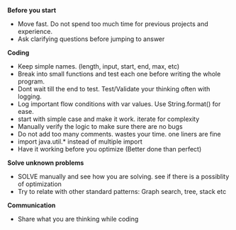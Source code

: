 


  **Before you start**
  
  * Move fast. Do not spend too much time for previous projects and experience.
  * Ask clarifying questions before jumping to answer


  **Coding**
  * Keep simple names. (length, input, start, end, max, etc)
  * Break into small functions and test each one before writing the whole program.
  * Dont wait till the end to test. Test/Validate your thinking often with logging.
  * Log important flow conditions with var values. Use String.format() for ease.
  * start with simple case and make it work. iterate for complexity
  * Manually verify the logic to make sure there are no bugs
  * Do not add too many comments. wastes your time. one liners are fine
  * import java.util.* instead of multiple import
  * Have it working before you optimize (Better done than perfect)
   
**Solve unknown problems**
  * SOLVE manually and see how you are solving. see if there is a possiblity of optimization
  * Try to relate with other standard patterns: Graph search, tree, stack etc

**Communication**
  * Share what you are thinking while coding
